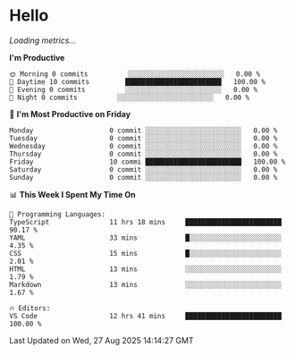 # Hello

<!-- METRICS:START -->
<p><em>Loading metrics…</em></p>
<!-- METRICS:END -->

<!--START_SECTION:waka-->
**I'm Productive**

```text
🌞 Morning 0 commits          ░░░░░░░░░░░░░░░░░░░░░░░░   0.00 % 
🌆 Daytime 10 commits         ████████████████████████   100.00 % 
🌃 Evening 0 commits          ░░░░░░░░░░░░░░░░░░░░░░░░   0.00 % 
🌙 Night 0 commits          ░░░░░░░░░░░░░░░░░░░░░░░░   0.00 % 
```
📅 **I'm Most Productive on Friday**

```text
Monday                   0 commit ░░░░░░░░░░░░░░░░░░░░░░░░   0.00 % 
Tuesday                  0 commit ░░░░░░░░░░░░░░░░░░░░░░░░   0.00 % 
Wednesday                0 commit ░░░░░░░░░░░░░░░░░░░░░░░░   0.00 % 
Thursday                 0 commit ░░░░░░░░░░░░░░░░░░░░░░░░   0.00 % 
Friday                   10 commi ████████████████████████   100.00 % 
Saturday                 0 commit ░░░░░░░░░░░░░░░░░░░░░░░░   0.00 % 
Sunday                   0 commit ░░░░░░░░░░░░░░░░░░░░░░░░   0.00 % 
```

📊 **This Week I Spent My Time On**

```text
💬 Programming Languages: 
TypeScript               11 hrs 18 mins     ████████████████████████   90.17 % 
YAML                     33 mins            █░░░░░░░░░░░░░░░░░░░░░░░   4.35 % 
CSS                      15 mins            █░░░░░░░░░░░░░░░░░░░░░░░   2.01 % 
HTML                     13 mins            ░░░░░░░░░░░░░░░░░░░░░░░░   1.79 % 
Markdown                 13 mins            ░░░░░░░░░░░░░░░░░░░░░░░░   1.67 % 

🔥 Editors: 
VS Code                  12 hrs 41 mins     ████████████████████████   100.00 % 
```

 Last Updated on Wed, 27 Aug 2025 14:14:27 GMT
<!--END_SECTION:waka-->
